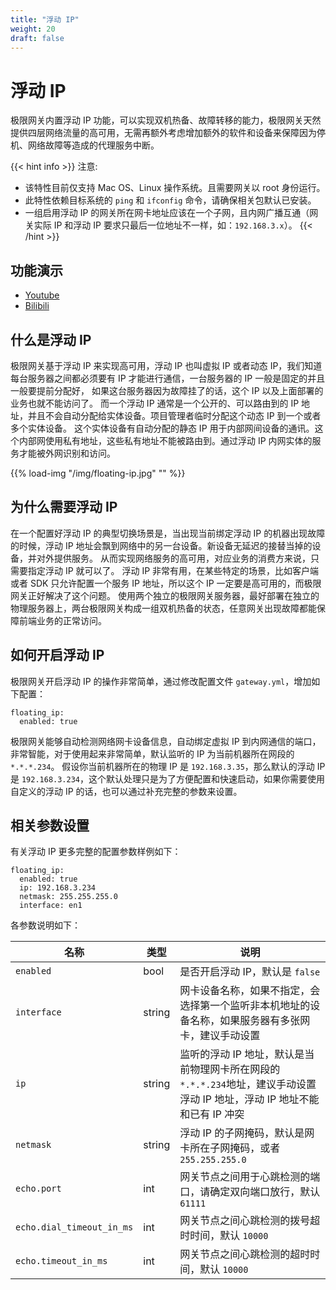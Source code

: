 ```yaml
---
title: "浮动 IP"
weight: 20
draft: false
---
```


# 浮动 IP

极限网关内置浮动 IP 功能，可以实现双机热备、故障转移的能力，极限网关天然提供四层网络流量的高可用，无需再额外考虑增加额外的软件和设备来保障因为停机、网络故障等造成的代理服务中断。

{{< hint info >}}
注意:

- 该特性目前仅支持 Mac OS、Linux 操作系统。且需要网关以 root 身份运行。
- 此特性依赖目标系统的 `ping` 和 `ifconfig` 命令，请确保相关包默认已安装。
- 一组启用浮动 IP 的网关所在网卡地址应该在一个子网，且内网广播互通（网关实际 IP 和浮动 IP 要求只最后一位地址不一样，如：`192.168.3.x`）。
  {{< /hint >}}

## 功能演示

- [Youtube](https://youtu.be/-RUhkBcm4fc)
- [Bilibili](https://www.bilibili.com/video/BV1DK4y1V7um/)

## 什么是浮动 IP

极限网关基于浮动 IP 来实现高可用，浮动 IP 也叫虚拟 IP 或者动态 IP，我们知道每台服务器之间都必须要有 IP 才能进行通信，一台服务器的 IP 一般是固定的并且一般要提前分配好，
如果这台服务器因为故障挂了的话，这个 IP 以及上面部署的业务也就不能访问了。
而一个浮动 IP 通常是一个公开的、可以路由到的 IP 地址，并且不会自动分配给实体设备。项目管理者临时分配这个动态 IP 到一个或者多个实体设备。
这个实体设备有自动分配的静态 IP 用于内部网间设备的通讯。这个内部网使用私有地址，这些私有地址不能被路由到。通过浮动 IP 内网实体的服务才能被外网识别和访问。

{{% load-img "/img/floating-ip.jpg" "" %}}

## 为什么需要浮动 IP

在一个配置好浮动 IP 的典型切换场景是，当出现当前绑定浮动 IP 的机器出现故障的时候，浮动 IP 地址会飘到网络中的另一台设备。新设备无延迟的接替当掉的设备，并对外提供服务。
从而实现网络服务的高可用，对应业务的消费方来说，只需要指定浮动 IP 就可以了。
浮动 IP 非常有用，在某些特定的场景，比如客户端或者 SDK 只允许配置一个服务 IP 地址，所以这个 IP 一定要是高可用的，而极限网关正好解决了这个问题。
使用两个独立的极限网关服务器，最好部署在独立的物理服务器上，两台极限网关构成一组双机热备的状态，任意网关出现故障都能保障前端业务的正常访问。

## 如何开启浮动 IP

极限网关开启浮动 IP 的操作非常简单，通过修改配置文件 `gateway.yml`，增加如下配置：

```
floating_ip:
  enabled: true
```

极限网关能够自动检测网络网卡设备信息，自动绑定虚拟 IP 到内网通信的端口，非常智能，对于使用起来非常简单，默认监听的 IP 为当前机器所在网段的 `*.*.*.234`。
假设你当前机器所在的物理 IP 是 `192.168.3.35`，那么默认的浮动 IP 是 `192.168.3.234`，这个默认处理只是为了方便配置和快速启动，如果你需要使用自定义的浮动 IP 的话，也可以通过补充完整的参数来设置。

## 相关参数设置

有关浮动 IP 更多完整的配置参数样例如下：

```
floating_ip:
  enabled: true
  ip: 192.168.3.234
  netmask: 255.255.255.0
  interface: en1
```

各参数说明如下：

| 名称                      | 类型   | 说明                                                                                                                       |
| ------------------------- | ------ | -------------------------------------------------------------------------------------------------------------------------- |
| `enabled`                 | bool   | 是否开启浮动 IP，默认是 `false`                                                                                            |
| `interface`               | string | 网卡设备名称，如果不指定，会选择第一个监听非本机地址的设备名称，如果服务器有多张网卡，建议手动设置                         |
| `ip`                      | string | 监听的浮动 IP 地址，默认是当前物理网卡所在网段的 `*.*.*.234`地址，建议手动设置浮动 IP 地址，浮动 IP 地址不能和已有 IP 冲突 |
| `netmask`                 | string | 浮动 IP 的子网掩码，默认是网卡所在子网掩码，或者 `255.255.255.0`                                                           |
| `echo.port`               | int    | 网关节点之间用于心跳检测的端口，请确定双向端口放行，默认 `61111`                                                           |
| `echo.dial_timeout_in_ms` | int    | 网关节点之间心跳检测的拨号超时时间，默认 `10000`                                                                           |
| `echo.timeout_in_ms`      | int    | 网关节点之间心跳检测的超时时间，默认 `10000`                                                                               |
